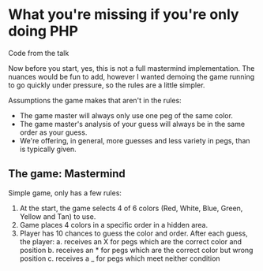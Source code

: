 What you're missing if you're only doing PHP
============================================

Code from the talk

Now before you start, yes, this is not a full mastermind implementation. The nuances would be fun to add,
however I wanted demoing the game running to go quickly under pressure, so the rules are a little simpler.

Assumptions the game makes that aren't in the rules:
- The game master will always only use one peg of the same color.
- The game master's analysis of your guess will always be in the same order as your guess.
- We're offering, in general, more guesses and less variety in pegs, than is typically given.

The game: Mastermind
--------------------

Simple game, only has a few rules:

1. At the start, the game selects 4 of 6 colors (Red, White, Blue, Green, Yellow and Tan) to use.
2. Game places 4 colors in a specific order in a hidden area.
3. Player has 10 chances to guess the color and order. After each guess, the player:
  a. receives an X for pegs which are the correct color and position
  b. receives an * for pegs which are the correct color but wrong position
  c. receives a _ for pegs which meet neither condition
